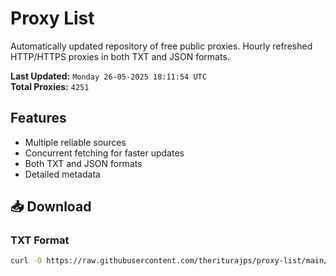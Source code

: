 # Proxy List

Automatically updated repository of free public proxies. Hourly refreshed HTTP/HTTPS proxies in both TXT and JSON formats.

**Last Updated:** `Monday 26-05-2025 18:11:54 UTC`  
**Total Proxies:** `4251`

## Features
- Multiple reliable sources
- Concurrent fetching for faster updates
- Both TXT and JSON formats
- Detailed metadata

## 📥 Download

### TXT Format
```bash
curl -O https://raw.githubusercontent.com/theriturajps/proxy-list/main/proxies.txt